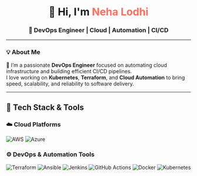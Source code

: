 <h1 align="center">👋 Hi, I'm <span style="color:#ff6f61;">Neha Lodhi</span></h1>
<h3 align="center">🚀 DevOps Engineer | Cloud | Automation | CI/CD</h3>

---

### 💡 About Me

🌟 I’m a passionate **DevOps Engineer** focused on automating cloud infrastructure and building efficient CI/CD pipelines.  
I love working on **Kubernetes**, **Terraform**, and **Cloud Automation** to bring speed, scalability, and reliability to software delivery.

---

## 🧰 Tech Stack & Tools

### ☁️ **Cloud Platforms**
![AWS](https://img.shields.io/badge/AWS-%23FF9900.svg?logo=amazon-aws&logoColor=white)
![Azure](https://img.shields.io/badge/Azure-%230072C6.svg?logo=microsoftazure&logoColor=white)

### ⚙️ **DevOps & Automation Tools**
![Terraform](https://img.shields.io/badge/Terraform-%235835CC.svg?logo=terraform&logoColor=white)
![Ansible](https://img.shields.io/badge/Ansible-%23EE0000.svg?logo=ansible&logoColor=white)
![Jenkins](https://img.shields.io/badge/Jenkins-%23D24939.svg?logo=jenkins&logoColor=white)
![GitHub Actions](https://img.shields.io/badge/GitHub_Actions-%232088FF.svg?logo=github-actions&logoColor=white)
![Docker](https://img.shields.io/badge/Docker-%230db7ed.svg?logo=docker&logoColor=white)
![Kubernetes](https://im)

